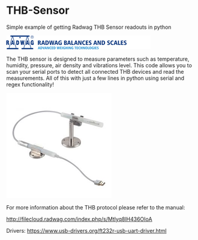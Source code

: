 # THB-Sensor
Simple example of getting Radwag THB Sensor readouts in python

![Alt text](en_header.png)

The THB sensor is designed to measure parameters such as temperature, humidity, pressure, air density and vibrations level. This code allows you to scan your serial ports to detect all connected THB devices and read the measurements. All of this with just a few lines in python using serial and regex functionality! 

![Alt text](thb.jpg)


For more information about the THB protocol please refer to the manual:

http://filecloud.radwag.com/index.php/s/Mtlyq8lH436OIoA

Drivers:
https://www.usb-drivers.org/ft232r-usb-uart-driver.html
